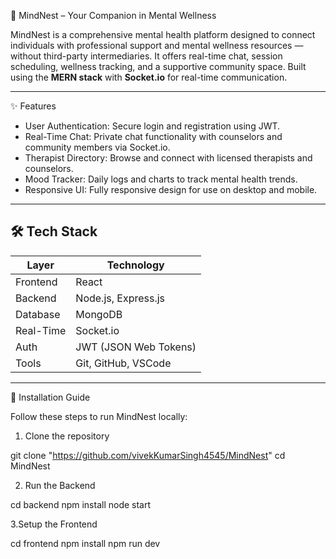 🌿 MindNest – Your Companion in Mental Wellness

MindNest is a comprehensive mental health platform designed to connect individuals with professional support and mental wellness resources — without third-party intermediaries. It offers real-time chat, session scheduling, wellness tracking, and a supportive community space. Built using the **MERN stack** with **Socket.io** for real-time communication.

---

 ✨ Features

- User Authentication: Secure login and registration using JWT.
- Real-Time Chat: Private chat functionality with counselors and community members via Socket.io.
- Therapist Directory: Browse and connect with licensed therapists and counselors.
- Mood Tracker: Daily logs and charts to track mental health trends.
- Responsive UI: Fully responsive design for use on desktop and mobile.

---

## 🛠️ Tech Stack

| Layer     | Technology                           |
|-----------|--------------------------------------|
| Frontend  | React                                |
| Backend   | Node.js, Express.js                  |
| Database  | MongoDB                              |
| Real-Time | Socket.io                            |
| Auth      | JWT (JSON Web Tokens)                |
| Tools     | Git, GitHub, VSCode                  |

---

 🚀 Installation Guide

Follow these steps to run MindNest locally:

 1. Clone the repository

git clone "https://github.com/vivekKumarSingh4545/MindNest"
cd MindNest

2.  Run the Backend

cd backend
npm install
node start

3.Setup the Frontend 

cd frontend
npm install
npm run dev



